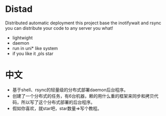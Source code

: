 # Distad



Distributed automatic deployment this project base the inotifywait and rsync you can distribute your code to any server you what!

  - lightwight
  - daemon
  - run in uni* like system
  - if you like it ,pls star 

# 中文

  - 基于shell、rsync的轻量级的分布式部署daemon后台程序。 
  - 创建了一个分布式的任务，有6台机器，赖的用什么重的框架来同步和拷贝代码，所以写了这个分布式部署的后台程序。
  - 假如你喜欢，就star吧，star数量=>写个教程。
